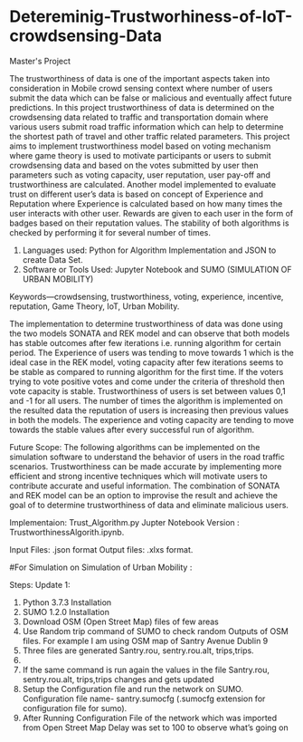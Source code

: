# Detereminig-Trustworhiness-of-IoT-crowdsensing-Data

Master's Project

The trustworthiness of data is one of the important aspects taken into consideration in Mobile crowd sensing context where number of users submit the data which can be false or malicious and eventually affect future predictions. In this project trustworthiness of data is determined on the crowdsensing data related to traffic and transportation domain where various users submit road traffic information which can help to determine the shortest path of travel and other traffic related parameters. This project aims to implement trustworthiness model based on voting mechanism where game theory is used to motivate participants or users to submit crowdsensing data and based on the votes submitted by user then parameters such as voting capacity, user reputation, user pay-off and trustworthiness are calculated. Another model implemented to evaluate trust on different user’s data is based on concept of Experience and Reputation where Experience is calculated based on how many times the user interacts with other user. Rewards are given to each user in the form of badges based on their reputation values. The stability of both algorithms is checked by performing it for several number of times.

1. Languages used: Python for Algorithm Implementation and JSON to create Data Set. 
2. Software or Tools Used: Jupyter Notebook and SUMO (SIMULATION OF URBAN MOBILITY)

Keywords—crowdsensing, trustworthiness, voting, experience, incentive, reputation, Game Theory, IoT, Urban Mobility.

The implementation to determine trustworthiness of data was done using the two models SONATA and REK model and can observe that both models has stable outcomes after few iterations i.e. running algorithm for certain period. The Experience of users was tending to move towards 1 which is the ideal case in the REK model, voting capacity after few iterations seems to be stable as compared to running algorithm for the first time. If the voters trying to vote positive votes and come under the criteria of threshold then vote capacity is stable.  Trustworthiness of users is set between values 0,1 and -1 for all users. The number of times the algorithm is implemented on the resulted data the reputation of users is increasing then previous values in both the models. The experience and voting capacity are tending to move towards the stable values after every successful run of algorithm. 
 
Future Scope: The following algorithms can be implemented on the simulation software to understand the behavior of users in the road traffic scenarios. Trustworthiness can be made accurate by implementing more efficient and strong incentive techniques which will motivate users to contribute accurate and useful information. The combination of SONATA and REK model can be an option to improvise the result and achieve the goal of to determine trustworthiness of data and eliminate malicious users.

Implementaion: Trust_Algorithm.py
Jupter Notebook Version : TrustworthinessAlgorith.ipynb.

Input Files: .json format
Output files: .xlxs format.

#For Simulation on Simulation of Urban Mobility :

Steps:
Update 1:
1.	Python 3.7.3 Installation 
2.	 SUMO 1.2.0 Installation
3.	Download OSM (Open Street Map) files of few areas
4.	Use Random trip command of SUMO to check random Outputs of OSM files. For example I am using OSM map of Santry Avenue Dublin 9
5.	Three files are generated Santry.rou, sentry.rou.alt, trips,trips.
6.	
7.	If the same command is run again the values in the file Santry.rou, sentry.rou.alt, trips,trips changes and gets updated
8.	Setup the Configuration file and run the network on SUMO. Configuration file name- santry.sumocfg (.sumocfg extension for configuration file for sumo).
9.	After Running Configuration File of the network which was imported from Open Street Map
Delay was set to 100 to observe what’s going on 


